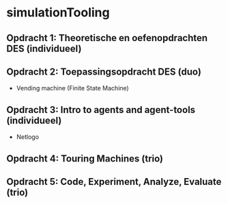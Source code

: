 # simulationTooling

## Opdracht 1: Theoretische en oefenopdrachten DES (individueel)

## Opdracht 2: Toepassingsopdracht DES (duo) 
- Vending machine (Finite State Machine)

## Opdracht 3: Intro to agents and agent-tools (individueel)
- Netlogo

## Opdracht 4: Touring Machines (trio)


## Opdracht 5: Code, Experiment, Analyze, Evaluate (trio)
